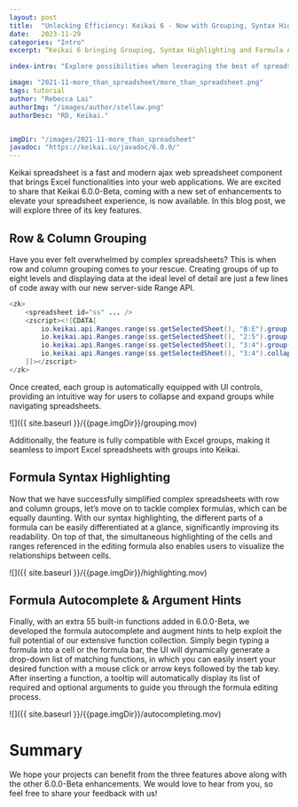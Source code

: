 ```yaml
---
layout: post
title:  "Unlocking Efficiency: Keikai 6 - Now with Grouping, Syntax Highlighting, and Formula Autocomplete"
date:   2023-11-29
categories: "Intro"
excerpt: “Keikai 6 bringing Grouping, Syntax Highlighting and Formula Autocomplete”

index-intro: "Explore possibilities when leveraging the best of spreadsheet."

image: "2021-11-more_than_spreadsheet/more_than_spreadsheet.png"
tags: tutorial
author: "Rebecca Lai"
authorImg: "/images/author/stellaw.png"
authorDesc: "RD, Keikai."


imgDir: "/images/2021-11-more_than_spreadsheet"
javadoc: "https://keikai.io/javadoc/6.0.0/"
---
```

<!--
images come from https://drive.google.com/open?id=17EEz_BuTVsTSeAA3a8AakyMspVSd_OEb made with draw.io
-->

Keikai spreadsheet is a fast and modern ajax web spreadsheet component that brings Excel functionalities into your web applications. We are excited to share that Keikai 6.0.0-Beta, coming with a new set of enhancements to elevate your spreadsheet experience, is now available. In this blog post, we will explore three of its key features.


## Row & Column Grouping

Have you ever felt overwhelmed by complex spreadsheets? This is when row and column grouping comes to your rescue. Creating groups of up to eight levels and displaying data at the ideal level of detail are just a few lines of code away with our new server-side Range API.

```java
<zk>
	<spreadsheet id="ss" ... />
	<zscript><![CDATA[
		io.keikai.api.Ranges.range(ss.getSelectedSheet(), "B:E").group();
		io.keikai.api.Ranges.range(ss.getSelectedSheet(), "2:5").group();
		io.keikai.api.Ranges.range(ss.getSelectedSheet(), "3:4").group();
		io.keikai.api.Ranges.range(ss.getSelectedSheet(), "3:4").collapse();
	]]></zscript>
</zk>
```

Once created, each group is automatically equipped with UI controls, providing an intuitive way for users to collapse and expand groups while navigating spreadsheets.

![]({{ site.baseurl }}/{{page.imgDir}}/grouping.mov)


Additionally, the feature is fully compatible with Excel groups, making it seamless to import Excel spreadsheets with groups into Keikai.


## Formula Syntax Highlighting

Now that we have successfully simplified complex spreadsheets with row and column groups, let’s move on to tackle complex formulas, which can be equally daunting. With our syntax highlighting, the different parts of a formula can be easily differentiated at a glance, significantly improving its readability. On top of that, the simultaneous highlighting of the cells and ranges referenced in the editing formula also enables users to visualize the relationships between cells.

![]({{ site.baseurl }}/{{page.imgDir}}/highlighting.mov)


## Formula Autocomplete & Argument Hints

Finally, with an extra 55 built-in functions added in 6.0.0-Beta, we developed the formula autocomplete and augment hints to help exploit the full potential of our extensive function collection. Simply begin typing a formula into a cell or the formula bar, the UI will dynamically generate a drop-down list of matching functions, in which you can easily insert your desired function with a mouse click or arrow keys followed by the tab key. After inserting a function, a tooltip will automatically display its list of required and optional arguments to guide you through the formula editing process. 

![]({{ site.baseurl }}/{{page.imgDir}}/autocompleting.mov)

# Summary
We hope your projects can benefit from the three features above along with the other 6.0.0-Beta enhancements. We would love to hear from you, so feel free to share your feedback with us!



[jekyll]:      http://jekyllrb.com
[jekyll-gh]:   https://github.com/jekyll/jekyll
[jekyll-help]: https://github.com/jekyll/jekyll-help
